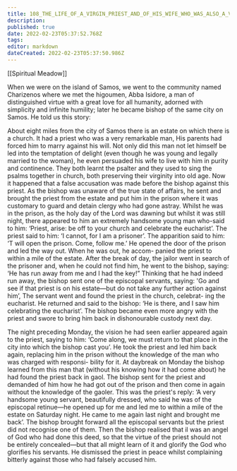 ```yaml
---
title: 108_THE_LIFE_OF_A_VIRGIN_PRIEST_AND_OF_HIS_WIFE_WHO_WAS_ALSO_A_VIRGIN
description: 
published: true
date: 2022-02-23T05:37:52.768Z
tags: 
editor: markdown
dateCreated: 2022-02-23T05:37:50.986Z
---
```


[[Spiritual Meadow]]
 
When we were on the island of Samos, we went to the community named Charizenos where we met the higoumen, Abba Isidore, a man of distinguished virtue with a great love for all humanity, adorned with simplicity and infinite humility; later he became bishop of the same city on Samos. He told us this story:  
 
About eight miles from the city of Samos there is an estate on which there is a church. It had a priest who was a very remarkable man, His parents had forced him to marry against his will. Not only did this man not let himself be led into the temptation of delight  (even though he was young and legally married to the woman), he even persuaded his wife to live with him in purity and continence. They both learnt the psalter and they used to sing the psalms together in church, both preserving their virginity into old age. Now it happened that a false accusation was made before the bishop against this priest. As the bishop was unaware of the true state of affairs, he sent and brought the priest from the estate and put him in the prison where it was customary to guard and detain clergy who had gone astray. Whilst he was in the prison, as the holy day of the Lord was dawning but whilst it was still night, there appeared to him an extremely handsome young man who-said to him: ‘Priest, arise: be off to your church and celebrate the eucharist’. The priest said to him: ‘I cannot, for I am a prisoner’. The apparition said to him: ‘T will open the prison. Come, follow me.’ He opened the door of the prison and led the way out. When he was out, he accom- panied the priest to within a mile of the estate. After the break of day, the jailor went in search of the prisoner and, when he could not find him, he went to the bishop, saying: ‘He has run away from me and I had the key!” Thinking that he had indeed run away, the bishop sent one of the episcopal servants, saying: 'Go and see if that priest is on his estate—but do not take any further action against him’, The servant went and found the priest in the church, celebrat- ing the eucharist. He returned and said to the bishop: ‘He is there, and I saw him celebrating the eucharist’. The bishop became even more angry with the priest and swore to bring him back in dishonourable custody next day.  
 
The night preceding Monday, the vision he had seen earlier appeared again to the priest, saying to him: ‘Come along, we must return to that place in the city into which the bishop cast you’. He took the priest and led him back again, replacing him in the prison without the knowledge of the man who was charged with responsi- bility for it. At daybreak on Monday the bishop learned from this man that (without his knowing how it had come about) he had found the priest back in gaol. The bishop sent for the priest and demanded of him how he had got out of the prison and then come in again without the knowledge of the gaoler. This was the priest's reply: ‘A very handsome young servant, beautifully dressed, who said he was of the episcopal retinue—he opened up for me and led me to within a mile of the estate on Saturday night. He came to me again last night and brought me back’. The bishop brought forward all the episcopal servants but the priest did not recognise one of them. Then the bishop realised that il was an angel of God who had done this deed, so that the virtue of the priest should not be entirely concealed—but that all might learn of it and glorify the God who glorifies his servants. He dismissed the priest in peace whilst complaining bitterly against those who had falsely accused him.
